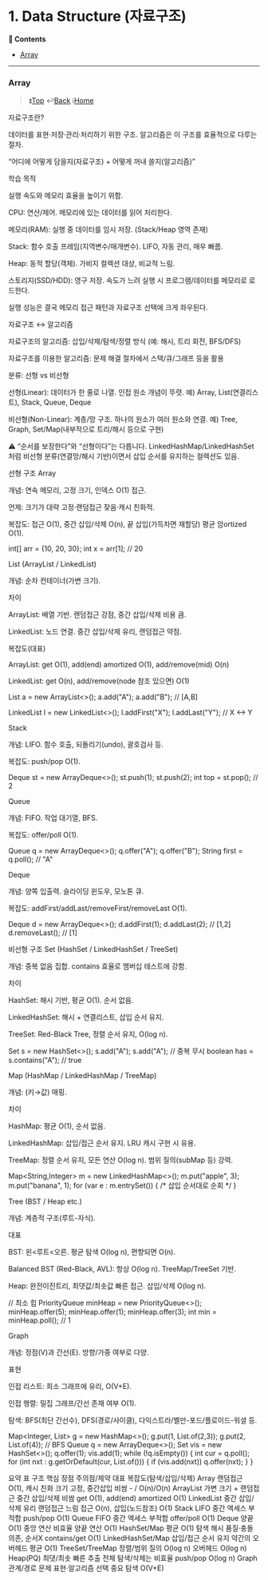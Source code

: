 # 1. Data Structure (자료구조)
**:book: Contents**
* [Array](#array)

---

### Array
> :arrow_double_up:[Top](#1-data-structure-자료구조)   :leftwards_arrow_with_hook:[Back](https://github.com/wnsur1234/CS-TIL#CS)   :information_source:[Home](https://github.com/wnsur1234/CS-TIL)

자료구조란?

데이터를 표현·저장·관리·처리하기 위한 구조.
알고리즘은 이 구조를 효율적으로 다루는 절차.

“어디에 어떻게 담을지(자료구조) + 어떻게 꺼내 쓸지(알고리즘)”

학습 목적

실행 속도와 메모리 효율을 높이기 위함.

CPU: 연산/제어. 메모리에 있는 데이터를 읽어 처리한다.

메모리(RAM): 실행 중 데이터를 임시 저장. (Stack/Heap 영역 존재)

Stack: 함수 호출 프레임(지역변수/매개변수). LIFO, 자동 관리, 매우 빠름.

Heap: 동적 할당(객체). 가비지 컬렉션 대상, 비교적 느림.

스토리지(SSD/HDD): 영구 저장. 속도가 느려 실행 시 프로그램/데이터를 메모리로 로드한다.

실행 성능은 결국 메모리 접근 패턴과 자료구조 선택에 크게 좌우된다.

자료구조 ↔ 알고리즘

자료구조의 알고리즘: 삽입/삭제/탐색/정렬 방식 (예: 해시, 트리 회전, BFS/DFS)

자료구조를 이용한 알고리즘: 문제 해결 절차에서 스택/큐/그래프 등을 활용

분류: 선형 vs 비선형

선형(Linear): 데이터가 한 줄로 나열. 인접 원소 개념이 뚜렷.
예) Array, List(연결리스트), Stack, Queue, Deque

비선형(Non-Linear): 계층/망 구조. 하나의 원소가 여러 원소와 연결.
예) Tree, Graph, Set/Map(내부적으로 트리/해시 등으로 구현)

⚠️ “순서를 보장한다”와 “선형이다”는 다릅니다.
LinkedHashMap/LinkedHashSet처럼 비선형 분류(연결망/해시 기반)이면서 삽입 순서를 유지하는 컬렉션도 있음.

선형 구조
Array

개념: 연속 메모리, 고정 크기, 인덱스 O(1) 접근.

언제: 크기가 대략 고정·랜덤접근 잦음·캐시 친화적.

복잡도: 접근 O(1), 중간 삽입/삭제 O(n), 끝 삽입(가득차면 재할당) 평균 암ortized O(1).

int[] arr = {10, 20, 30};
int x = arr[1]; // 20

List (ArrayList / LinkedList)

개념: 순차 컨테이너(가변 크기).

차이

ArrayList: 배열 기반. 랜덤접근 강점, 중간 삽입/삭제 비용 큼.

LinkedList: 노드 연결. 중간 삽입/삭제 유리, 랜덤접근 약점.

복잡도(대표)

ArrayList: get O(1), add(end) amortized O(1), add/remove(mid) O(n)

LinkedList: get O(n), add/remove(node 참조 있으면) O(1)

List<String> a = new ArrayList<>();
a.add("A"); a.add("B"); // [A,B]

LinkedList<String> l = new LinkedList<>();
l.addFirst("X"); l.addLast("Y"); // X <-> Y

Stack

개념: LIFO. 함수 호출, 되돌리기(undo), 괄호검사 등.

복잡도: push/pop O(1).

Deque<Integer> st = new ArrayDeque<>();
st.push(1); st.push(2);
int top = st.pop(); // 2

Queue

개념: FIFO. 작업 대기열, BFS.

복잡도: offer/poll O(1).

Queue<String> q = new ArrayDeque<>();
q.offer("A"); q.offer("B");
String first = q.poll(); // "A"

Deque

개념: 양쪽 입출력. 슬라이딩 윈도우, 모노톤 큐.

복잡도: addFirst/addLast/removeFirst/removeLast O(1).

Deque<Integer> d = new ArrayDeque<>();
d.addFirst(1); d.addLast(2); // [1,2]
d.removeLast();              // [1]

비선형 구조
Set (HashSet / LinkedHashSet / TreeSet)

개념: 중복 없음 집합. contains 효율로 멤버십 테스트에 강함.

차이

HashSet: 해시 기반, 평균 O(1). 순서 없음.

LinkedHashSet: 해시 + 연결리스트, 삽입 순서 유지.

TreeSet: Red-Black Tree, 정렬 순서 유지, O(log n).

Set<String> s = new HashSet<>();
s.add("A"); s.add("A"); // 중복 무시
boolean has = s.contains("A"); // true

Map (HashMap / LinkedHashMap / TreeMap)

개념: (키→값) 매핑.

차이

HashMap: 평균 O(1), 순서 없음.

LinkedHashMap: 삽입/접근 순서 유지. LRU 캐시 구현 시 유용.

TreeMap: 정렬 순서 유지, 모든 연산 O(log n). 범위 질의(subMap 등) 강력.

Map<String,Integer> m = new LinkedHashMap<>();
m.put("apple", 3); m.put("banana", 1);
for (var e : m.entrySet()) { /* 삽입 순서대로 순회 */ }

Tree (BST / Heap etc.)

개념: 계층적 구조(루트-자식).

대표

BST: 왼<루트<오른. 평균 탐색 O(log n), 편향되면 O(n).

Balanced BST (Red-Black, AVL): 항상 O(log n). TreeMap/TreeSet 기반.

Heap: 완전이진트리, 최댓값/최솟값 빠른 접근. 삽입/삭제 O(log n).

// 최소 힙
PriorityQueue<Integer> minHeap = new PriorityQueue<>();
minHeap.offer(5); minHeap.offer(1); minHeap.offer(3);
int min = minHeap.poll(); // 1

Graph

개념: 정점(V)과 간선(E). 방향/가중 여부로 다양.

표현

인접 리스트: 희소 그래프에 유리, O(V+E).

인접 행렬: 밀집 그래프/간선 존재 여부 O(1).

탐색: BFS(최단 간선수), DFS(경로/사이클), 다익스트라/벨만-포드/플로이드-워셜 등.

Map<Integer, List<Integer>> g = new HashMap<>();
g.put(1, List.of(2,3));
g.put(2, List.of(4));
// BFS
Queue<Integer> q = new ArrayDeque<>();
Set<Integer> vis = new HashSet<>();
q.offer(1); vis.add(1);
while (!q.isEmpty()) {
  int cur = q.poll();
  for (int nxt : g.getOrDefault(cur, List.of())) {
    if (vis.add(nxt)) q.offer(nxt);
  }
}

요약 표
구조	핵심 장점	주의점/제약	대표 복잡도(탐색/삽입/삭제)
Array	랜덤접근 O(1), 캐시 친화	크기 고정, 중간삽입 비쌈	- / O(n)/O(n)
ArrayList	가변 크기 + 랜덤접근	중간 삽입/삭제 비쌈	get O(1), add(end) amortized O(1)
LinkedList	중간 삽입/삭제 유리	랜덤접근 느림	접근 O(n), 삽입(노드참조) O(1)
Stack	LIFO	중간 엑세스 부적합	push/pop O(1)
Queue	FIFO	중간 엑세스 부적합	offer/poll O(1)
Deque	양끝 O(1)	중앙 연산 비효율	양끝 연산 O(1)
HashSet/Map	평균 O(1) 탐색	해시 품질·충돌 의존, 순서X	contains/get O(1)
LinkedHashSet/Map	삽입/접근 순서 유지	약간의 오버헤드	평균 O(1)
TreeSet/TreeMap	정렬/범위 질의	O(log n) 오버헤드	O(log n)
Heap(PQ)	최댓/최솟 빠른 추출	전체 탐색/삭제는 비효율	push/pop O(log n)
Graph	관계/경로 문제	표현·알고리즘 선택 중요	탐색 O(V+E)

